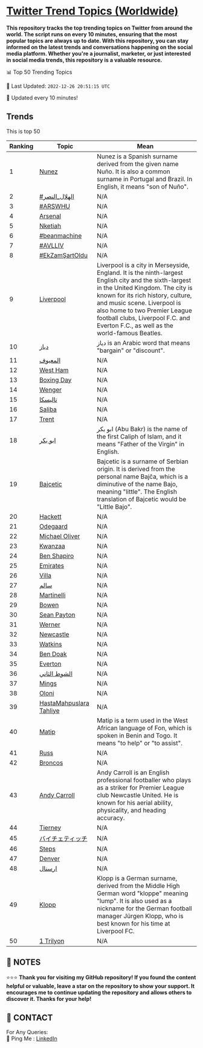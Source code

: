 [Twitter Trend Topics (Worldwide)](https://github.com/ErcinDedeoglu/Twitter-Trend-Topics)
==========

**This repository tracks the top trending topics on Twitter from around the world. 
The script runs on every 10 minutes, ensuring that the most popular topics are always up to date. 
With this repository, you can stay informed on the latest trends and conversations happening on the social media platform. 
Whether you're a journalist, marketer, or just interested in social media trends, this repository is a valuable resource.**


📊 Top 50 Trending Topics

📆 Last Updated: `2022-12-26 20:51:15 UTC`

🔧 Updated every 10 minutes!


## Trends

This is top 50

| Ranking | Topic | Mean |
| ------- | ------------ | ------------ |
| 1 | [Nunez](http://twitter.com/search?q=Nunez) | Nunez is a Spanish surname derived from the given name Nuño. It is also a common surname in Portugal and Brazil. In English, it means "son of Nuño". |
| 2 | [#الهلال_النصر](http://twitter.com/search?q=%23%d8%a7%d9%84%d9%87%d9%84%d8%a7%d9%84_%d8%a7%d9%84%d9%86%d8%b5%d8%b1) | N/A |
| 3 | [#ARSWHU](http://twitter.com/search?q=%23ARSWHU) | N/A |
| 4 | [Arsenal](http://twitter.com/search?q=Arsenal) | N/A |
| 5 | [Nketiah](http://twitter.com/search?q=Nketiah) | N/A |
| 6 | [#beanmachine](http://twitter.com/search?q=%23beanmachine) | N/A |
| 7 | [#AVLLIV](http://twitter.com/search?q=%23AVLLIV) | N/A |
| 8 | [#EkZamŞartOldu](http://twitter.com/search?q=%23EkZam%c5%9eartOldu) | N/A |
| 9 | [Liverpool](http://twitter.com/search?q=Liverpool) | Liverpool is a city in Merseyside, England. It is the ninth-largest English city and the sixth-largest in the United Kingdom. The city is known for its rich history, culture, and music scene. Liverpool is also home to two Premier League football clubs, Liverpool F.C. and Everton F.C., as well as the world-famous Beatles. |
| 10 | [دياز](http://twitter.com/search?q=%d8%af%d9%8a%d8%a7%d8%b2) | دياز is an Arabic word that means "bargain" or "discount". |
| 11 | [المعيوف](http://twitter.com/search?q=%d8%a7%d9%84%d9%85%d8%b9%d9%8a%d9%88%d9%81) | N/A |
| 12 | [West Ham](http://twitter.com/search?q=West+Ham) | N/A |
| 13 | [Boxing Day](http://twitter.com/search?q=Boxing+Day) | N/A |
| 14 | [Wenger](http://twitter.com/search?q=Wenger) | N/A |
| 15 | [تاليسكا](http://twitter.com/search?q=%d8%aa%d8%a7%d9%84%d9%8a%d8%b3%d9%83%d8%a7) | N/A |
| 16 | [Saliba](http://twitter.com/search?q=Saliba) | N/A |
| 17 | [Trent](http://twitter.com/search?q=Trent) | N/A |
| 18 | [ابو بكر](http://twitter.com/search?q=%d8%a7%d8%a8%d9%88+%d8%a8%d9%83%d8%b1) | ابو بكر (Abu Bakr) is the name of the first Caliph of Islam, and it means "Father of the Virgin" in English. |
| 19 | [Bajcetic](http://twitter.com/search?q=Bajcetic) | Bajcetic is a surname of Serbian origin. It is derived from the personal name Bajča, which is a diminutive of the name Bajo, meaning "little". The English translation of Bajcetic would be "Little Bajo". |
| 20 | [Hackett](http://twitter.com/search?q=Hackett) | N/A |
| 21 | [Odegaard](http://twitter.com/search?q=Odegaard) | N/A |
| 22 | [Michael Oliver](http://twitter.com/search?q=Michael+Oliver) | N/A |
| 23 | [Kwanzaa](http://twitter.com/search?q=Kwanzaa) | N/A |
| 24 | [Ben Shapiro](http://twitter.com/search?q=Ben+Shapiro) | N/A |
| 25 | [Emirates](http://twitter.com/search?q=Emirates) | N/A |
| 26 | [Villa](http://twitter.com/search?q=Villa) | N/A |
| 27 | [سالم](http://twitter.com/search?q=%d8%b3%d8%a7%d9%84%d9%85) | N/A |
| 28 | [Martinelli](http://twitter.com/search?q=Martinelli) | N/A |
| 29 | [Bowen](http://twitter.com/search?q=Bowen) | N/A |
| 30 | [Sean Payton](http://twitter.com/search?q=Sean+Payton) | N/A |
| 31 | [Werner](http://twitter.com/search?q=Werner) | N/A |
| 32 | [Newcastle](http://twitter.com/search?q=Newcastle) | N/A |
| 33 | [Watkins](http://twitter.com/search?q=Watkins) | N/A |
| 34 | [Ben Doak](http://twitter.com/search?q=Ben+Doak) | N/A |
| 35 | [Everton](http://twitter.com/search?q=Everton) | N/A |
| 36 | [الشوط الثاني](http://twitter.com/search?q=%d8%a7%d9%84%d8%b4%d9%88%d8%b7+%d8%a7%d9%84%d8%ab%d8%a7%d9%86%d9%8a) | N/A |
| 37 | [Mings](http://twitter.com/search?q=Mings) | N/A |
| 38 | [Oloni](http://twitter.com/search?q=Oloni) | N/A |
| 39 | [HastaMahpuslara Tahliye](http://twitter.com/search?q=HastaMahpuslara+Tahliye) | N/A |
| 40 | [Matip](http://twitter.com/search?q=Matip) | Matip is a term used in the West African language of Fon, which is spoken in Benin and Togo. It means "to help" or "to assist". |
| 41 | [Russ](http://twitter.com/search?q=Russ) | N/A |
| 42 | [Broncos](http://twitter.com/search?q=Broncos) | N/A |
| 43 | [Andy Carroll](http://twitter.com/search?q=Andy+Carroll) | Andy Carroll is an English professional footballer who plays as a striker for Premier League club Newcastle United. He is known for his aerial ability, physicality, and heading accuracy. |
| 44 | [Tierney](http://twitter.com/search?q=Tierney) | N/A |
| 45 | [バイチェティッチ](http://twitter.com/search?q=%e3%83%90%e3%82%a4%e3%83%81%e3%82%a7%e3%83%86%e3%82%a3%e3%83%83%e3%83%81) | N/A |
| 46 | [Steps](http://twitter.com/search?q=Steps) | N/A |
| 47 | [Denver](http://twitter.com/search?q=Denver) | N/A |
| 48 | [ارسنال](http://twitter.com/search?q=%d8%a7%d8%b1%d8%b3%d9%86%d8%a7%d9%84) | N/A |
| 49 | [Klopp](http://twitter.com/search?q=Klopp) | Klopp is a German surname, derived from the Middle High German word "kloppe" meaning "lump". It is also used as a nickname for the German football manager Jürgen Klopp, who is best known for his time at Liverpool FC. |
| 50 | [1 Trilyon](http://twitter.com/search?q=1+Trilyon) | N/A |




## 📝 NOTES

⭐⭐⭐ **Thank you for visiting my GitHub repository! If you found the content helpful or valuable, leave a star on the repository to show your support. It encourages me to continue updating the repository and allows others to discover it. Thanks for your help!**

## 📨 CONTACT

 For Any Queries:  
            🏓 Ping Me : [LinkedIn](https://www.linkedin.com/in/ercindedeoglu/)